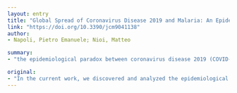 ```yaml
---
layout: entry
title: "Global Spread of Coronavirus Disease 2019 and Malaria: An Epidemiological Paradox in the Early Stage of A Pandemic"
link: "https://doi.org/10.3390/jcm9041138"
author:
- Napoli, Pietro Emanuele; Nioi, Matteo

summary:
- "the epidemiological paradox between coronavirus disease 2019 (COVID-19) and malaria in the initial phase of the ongoing pandemic. The endemic presence of malaria seems to protect some populations from the outbreak, particularly in the least developed countries. Some antimalarial drugs, e.g., the antiviral function, suggest their potential role in the chemoprophylaxis of coronanavirus epidemics, despite possible adverse effects. All these data provide important insights to understand the epidemiologic paradox between malaria and the outbreak of covid-19 and malaria, we found in the current work."

original:
- "In the current work, we discovered and analyzed the epidemiological paradox between coronavirus disease 2019 (COVID-19) and malaria in the initial phase of the ongoing pandemic. From the analysis of distribution data, the endemic presence of malaria seems to protect some populations from COVID-19 outbreak, particularly in the least developed countries. In this sense, molecular and genetic variations associated with malaria (e.g., in ACE2) might play a protective role against coronavirus infection. Moreover, the mechanism of action of some antimalarial drugs, e.g., the antiviral function, suggests their potential role in the chemoprophylaxis of coronavirus epidemics, despite possible adverse effects (e.g., retinal toxicity). All these data provide important insights to understand the spreading mechanisms of COVID-19, and to direct scientific research toward the study of some currently available medications."
---
```


